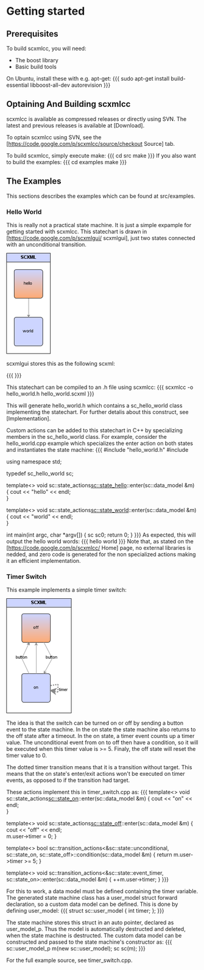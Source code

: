 
# Getting started
## Prerequisites
To build scxmlcc, you will need:
 * The boost library
 * Basic build tools

On Ubuntu, install these with e.g. apt-get:
{{{
sudo apt-get install build-essential libboost-all-dev autorevision
}}}
## Optaining And Building scxmlcc
scxmlcc is available as compressed releases or directly using SVN. The latest and previous releases is available at [Download].

To optain scxmlcc using SVN, see the [https://code.google.com/p/scxmlcc/source/checkout Source] tab.

To build scxmlcc, simply execute make:
{{{
cd src
make
}}}
If you also want to build the examples:
{{{
cd examples
make
}}}
## The Examples
This sections describes the examples which can be found at src/examples.
### Hello World
This is really not a practical state machine. It is just a simple expample for getting started with scxmlcc. This statechart is drawn in [https://code.google.com/p/scxmlgui/ scxmlgui], just two states connected with an unconditional transition. 

![hello_img](hello.png)

scxmlgui stores this as the following scxml:

{{{
<scxml initial="hello" version="0.9" xmlns="http://www.w3.org/2005/07/scxml">
 <state id="hello">
  <transition target="world"></transition>
 </state>
 <state id="world"></state>
</scxml>
}}}

This statechart can be compiled to an .h file using scxmlcc:
{{{
scxmlcc -o hello_world.h hello_world.scxml
}}}

This will generate hello_world.h which contains a sc_hello_world class implementing the statechart. For further detalis about this construct, see [Implementation].

Custom actions can be added to this statechart in C++ by specializing members in the sc_hello_world class. For example, consider the hello_world.cpp example which specializes the enter action on both states and instantiates the state machine:
{{{
#include "hello_world.h"
#include <iostream>

using namespace std;

typedef sc_hello_world sc;

template<> void sc::state_actions<sc::state_hello>::enter(sc::data_model &m)
{
	cout << "hello" << endl;	
}

template<> void sc::state_actions<sc::state_world>::enter(sc::data_model &m)
{
	cout << "world" << endl;	
}

int main(int argc, char *argv[])
{
	sc sc0;
	return 0;
}
}}}
As expected, this will output the hello world words:
{{{
hello
world
}}}
Note that, as stated on the [https://code.google.com/p/scxmlcc/ Home] page, no external libraries is nedded, and zero code is generated for the non specialized actions making it an efficient implementation.
### Timer Switch
This example implements a simple timer switch:

![timer_switch](timer_switch.png)

The idea is that the switch can be turned on or off by sending a button event to the state machine. In the on state the state machine also returns to the off state after a timeout. 
In the on state, a timer event counts up a timer value. The unconditional event from on to off then have a condition, so it will be executed when this timer value is >= 5. Finaly, the off state will reset the timer value to 0.

The dotted timer transition means that it is a transition without target. This means that the on state's enter/exit actions won't be executed on timer events, as opposed to if the transition had target.

These actions implement this in timer_switch.cpp as:
{{{
template<> void sc::state_actions<sc::state_on>::enter(sc::data_model &m)
{
	cout << "on" << endl;	
}

template<> void sc::state_actions<sc::state_off>::enter(sc::data_model &m)
{
	cout << "off" << endl;	
	m.user->timer = 0;
}

template<> bool sc::transition_actions<&sc::state::unconditional, sc::state_on, sc::state_off>::condition(sc::data_model &m)
{
	return m.user->timer >= 5;
}

template<> void sc::transition_actions<&sc::state::event_timer, sc::state_on>::enter(sc::data_model &m)
{
	++m.user->timer;
}
}}}

For this to work, a data model must be defined containing the timer variable. The generated state machine class has a user_model struct forward declaration, so a custom data model can be defined. This is done by defining user_model:
{{{
struct sc::user_model 
{
	int timer;
};
}}}

The state machine stores this struct in an auto pointer, declared as user_model_p. Thus the model is automatically destructed and deleted, when the state machine is destructed. The custom data model can be constructed and passed to the state machine's constructor as:
{{{
sc::user_model_p m(new sc::user_model);
sc sc(m);
}}}

For the full example source, see timer_switch.cpp.
